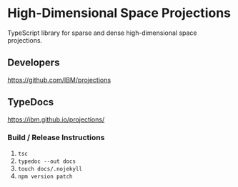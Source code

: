 # High-Dimensional Space Projections
TypeScript library for sparse and dense high-dimensional space projections.

## Developers
https://github.com/IBM/projections

## TypeDocs
https://ibm.github.io/projections/

### Build / Release Instructions
1. `tsc`
2. `typedoc --out docs`
3. `touch docs/.nojekyll`
4. `npm version patch`
